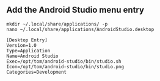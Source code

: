 ## Add the Android Studio menu entry

```
mkdir ~/.local/share/applications/ -p
nano ~/.local/share/applications/AndroidStudio.desktop
```

```
[Desktop Entry]
Version=1.0
Type=Application
Name=Android Studio
Exec=/opt/tom/android-studio/bin/studio.sh
Icon=/opt/tom/android-studio/bin/studio.png
Categories=Development
```